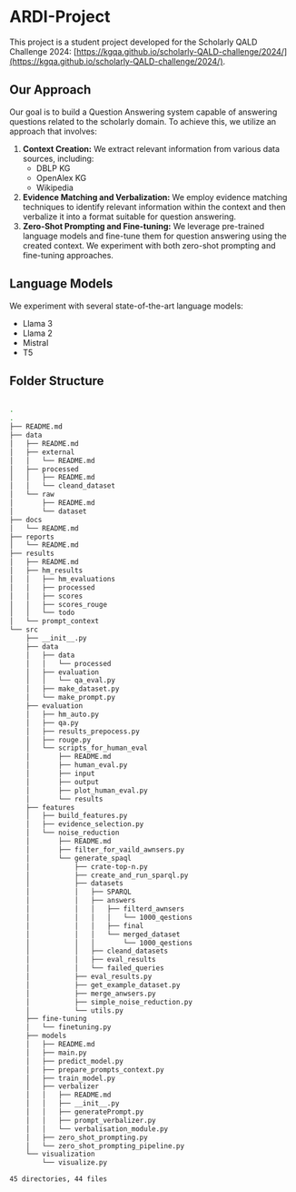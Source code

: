 # ARDI-Project

This project is a student project developed for the Scholarly QALD Challenge 2024: [https://kgqa.github.io/scholarly-QALD-challenge/2024/](https://kgqa.github.io/scholarly-QALD-challenge/2024/).

## Our Approach

Our goal is to build a Question Answering system capable of answering questions related to the scholarly domain. To achieve this, we utilize an approach that involves:

1. **Context Creation:** We extract relevant information from various data sources, including:
    - DBLP KG
    - OpenAlex KG
    - Wikipedia 
2. **Evidence Matching and Verbalization:** We employ evidence matching techniques to identify relevant information within the context and then verbalize it into a format suitable for question answering.
3. **Zero-Shot Prompting and Fine-tuning:** We leverage pre-trained language models and fine-tune them for question answering using the created context. We experiment with both zero-shot prompting and fine-tuning approaches.

## Language Models

We experiment with several state-of-the-art language models:

- Llama 3
- Llama 2
- Mistral
- T5


## Folder Structure
```bash

.
.
├── README.md
├── data
│   ├── README.md
│   ├── external
│   │   └── README.md
│   ├── processed
│   │   ├── README.md
│   │   └── cleand_dataset
│   └── raw
│       ├── README.md
│       └── dataset
├── docs
│   └── README.md
├── reports
│   └── README.md
├── results
│   ├── README.md
│   ├── hm_results
│   │   ├── hm_evaluations
│   │   ├── processed
│   │   ├── scores
│   │   ├── scores_rouge
│   │   └── todo
│   └── prompt_context
└── src
    ├── __init__.py
    ├── data
    │   ├── data
    │   │   └── processed
    │   ├── evaluation
    │   │   └── qa_eval.py
    │   ├── make_dataset.py
    │   └── make_prompt.py
    ├── evaluation
    │   ├── hm_auto.py
    │   ├── qa.py
    │   ├── results_prepocess.py
    │   ├── rouge.py
    │   └── scripts_for_human_eval
    │       ├── README.md
    │       ├── human_eval.py
    │       ├── input
    │       ├── output
    │       ├── plot_human_eval.py
    │       └── results
    ├── features
    │   ├── build_features.py
    │   ├── evidence_selection.py
    │   └── noise_reduction
    │       ├── README.md
    │       ├── filter_for_vaild_awnsers.py
    │       └── generate_spaql
    │           ├── crate-top-n.py
    │           ├── create_and_run_sparql.py
    │           ├── datasets
    │           │   ├── SPARQL
    │           │   ├── answers
    │           │   │   ├── filterd_awnsers
    │           │   │   │   └── 1000_qestions
    │           │   │   ├── final
    │           │   │   └── merged_dataset
    │           │   │       └── 1000_qestions
    │           │   ├── cleand_datasets
    │           │   ├── eval_results
    │           │   └── failed_queries
    │           ├── eval_results.py
    │           ├── get_example_dataset.py
    │           ├── merge_anwsers.py
    │           ├── simple_noise_reduction.py
    │           └── utils.py
    ├── fine-tuning
    │   └── finetuning.py
    ├── models
    │   ├── README.md
    │   ├── main.py
    │   ├── predict_model.py
    │   ├── prepare_prompts_context.py
    │   ├── train_model.py
    │   ├── verbalizer
    │   │   ├── README.md
    │   │   ├── __init__.py
    │   │   ├── generatePrompt.py
    │   │   ├── prompt_verbalizer.py
    │   │   └── verbalisation_module.py
    │   ├── zero_shot_prompting.py
    │   └── zero_shot_prompting_pipeline.py
    └── visualization
        └── visualize.py

45 directories, 44 files

```
